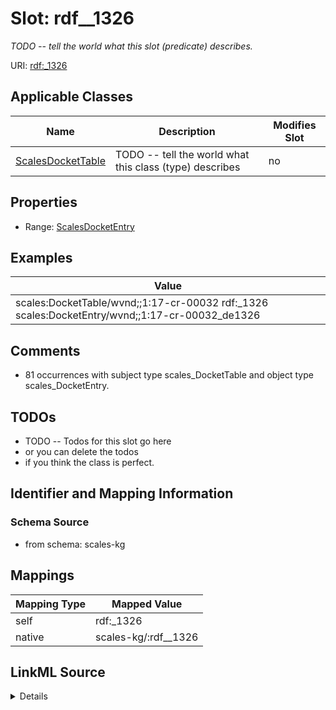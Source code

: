 

# Slot: rdf__1326


_TODO -- tell the world what this slot (predicate) describes._





URI: [rdf:_1326](http://www.w3.org/1999/02/22-rdf-syntax-ns#_1326)



<!-- no inheritance hierarchy -->





## Applicable Classes

| Name | Description | Modifies Slot |
| --- | --- | --- |
| [ScalesDocketTable](../classes/ScalesDocketTable.md) | TODO -- tell the world what this class (type) describes |  no  |







## Properties

* Range: [ScalesDocketEntry](../classes/ScalesDocketEntry.md)






## Examples

| Value |
| --- |
| scales:DocketTable/wvnd;;1:17-cr-00032 rdf:_1326 scales:DocketEntry/wvnd;;1:17-cr-00032_de1326 |

## Comments

* 81 occurrences with subject type scales_DocketTable and object type scales_DocketEntry.

## TODOs

* TODO -- Todos for this slot go here
* or you can delete the todos
* if you think the class is perfect.

## Identifier and Mapping Information







### Schema Source


* from schema: scales-kg




## Mappings

| Mapping Type | Mapped Value |
| ---  | ---  |
| self | rdf:_1326 |
| native | scales-kg/:rdf__1326 |




## LinkML Source

<details>
```yaml
name: rdf__1326
description: TODO -- tell the world what this slot (predicate) describes.
todos:
- TODO -- Todos for this slot go here
- or you can delete the todos
- if you think the class is perfect.
comments:
- 81 occurrences with subject type scales_DocketTable and object type scales_DocketEntry.
examples:
- value: scales:DocketTable/wvnd;;1:17-cr-00032 rdf:_1326 scales:DocketEntry/wvnd;;1:17-cr-00032_de1326
from_schema: scales-kg
rank: 1000
slot_uri: rdf:_1326
alias: rdf__1326
domain_of:
- scales_DocketTable
range: scales_DocketEntry

```
</details>